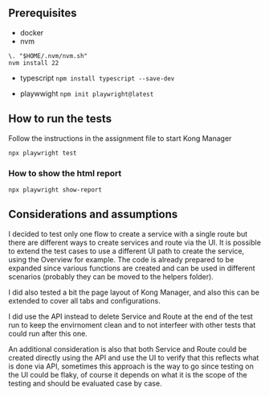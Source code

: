 ## Prerequisites

- docker
- nvm
```curl -o- https://raw.githubusercontent.com/nvm-sh/nvm/v0.40.1/install.sh | bash
\. "$HOME/.nvm/nvm.sh"
nvm install 22
```
- typescript
`npm install typescript --save-dev`

- playwwight
`npm init playwright@latest`


## How to run the tests
Follow the instructions in the assignment file to start Kong Manager
```
npx playwright test
````
### How to show the html report
```
npx playwright show-report
````

## Considerations and assumptions
I decided to test only one flow to create a service with a single route but there are different ways to create services and route via the UI. It is possible to extend the test cases to use a different UI path to create the service, using the Overview for example.
The code is already prepared to be expanded since various functions are created and can be used in different scenarios (probably they can be moved to the helpers folder).

I did also tested a bit the page layout of Kong Manager, and also this can be extended to cover all tabs and configurations.

I did use the API instead to delete Service and Route at the end of the test run to keep the envirnoment clean and to not interfeer with other tests that could run after this one.

An additional consideration is also that both Service and Route could be created directly using the API and use the UI to verify that this reflects what is done via API, sometimes this approach is the way to go since testing on the UI could be flaky, of course it depends on what it is the scope of the testing and should be evaluated case by case.


